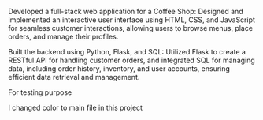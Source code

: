 Developed a full-stack web application for a Coffee Shop: Designed and implemented an interactive user interface using HTML, CSS, and JavaScript for seamless customer interactions, allowing users to browse menus, place orders, and manage their profiles.

Built the backend using Python, Flask, and SQL: Utilized Flask to create a RESTful API for handling customer orders, and integrated SQL for managing data, including order history, inventory, and user accounts, ensuring efficient data retrieval and management.

For testing purpose

I changed color to main file in this project
